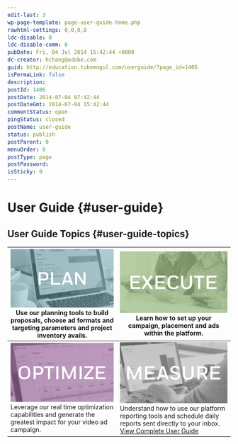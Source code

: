 ```yaml
---
edit-last: 3
wp-page-template: page-user-guide-home.php
rawhtml-settings: 0,0,0,0
ldc-disable: 0
ldc-disable-comm: 0
pubDate: Fri, 04 Jul 2014 15:42:44 +0000
dc-creator: hchang@adobe.com
guid: http://education.tubemogul.com/userguide/?page_id=1406
isPermaLink: false
description: 
postId: 1406
postDate: 2014-07-04 07:42:44
postDateGmt: 2014-07-04 15:42:44
commentStatus: open
pingStatus: closed
postName: user-guide
status: publish
postParent: 0
menuOrder: 0
postType: page
postPassword: 
isSticky: 0
---
```


# User Guide {#user-guide}

## User Guide Topics {#user-guide-topics}

|  [ ![Planv2](assets/planv2-300x171.jpg)](planning/user-guideplanning.md) Use our planning tools to build proposals, choose ad formats and targeting parameters and project inventory avails.  | [ ![Executev2](assets/executev2-300x171.jpg)](execution/user-guideexecution.md) Learn how to set up your campaign, placement and ads within the platform.  |
|---|---|
|  [ ![Optimizev2](assets/optimizev2-300x171.jpg)](optimization/user-guideoptimization.md) Leverage our real time optimization capabilities and generate the greatest impact for your video ad campaign.  | [ ![Measurev2](assets/measurev2-300x171.jpg)](measurement/user-guidemeasurement.md) Understand how to use our platform reporting tools and schedule daily reports sent directly to your inbox. [View Complete User Guide](planning/user-guideplanning.md)  |

